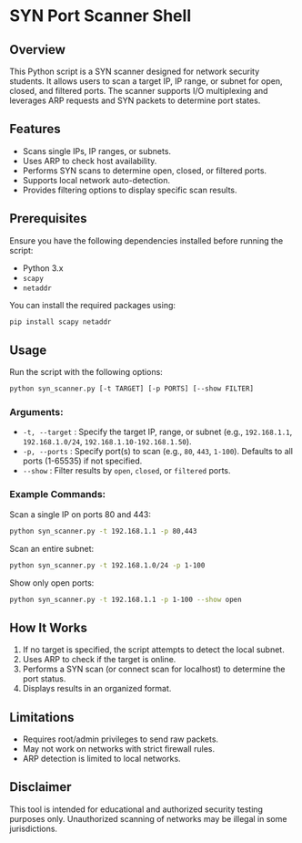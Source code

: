# SYN Port Scanner Shell

## Overview
This Python script is a SYN scanner designed for network security students. It allows users to scan a target IP, IP range, or subnet for open, closed, and filtered ports. The scanner supports I/O multiplexing and leverages ARP requests and SYN packets to determine port states.

## Features
- Scans single IPs, IP ranges, or subnets.
- Uses ARP to check host availability.
- Performs SYN scans to determine open, closed, or filtered ports.
- Supports local network auto-detection.
- Provides filtering options to display specific scan results.

## Prerequisites
Ensure you have the following dependencies installed before running the script:
- Python 3.x
- `scapy`
- `netaddr`

You can install the required packages using:
```sh
pip install scapy netaddr
```

## Usage
Run the script with the following options:
```sh
python syn_scanner.py [-t TARGET] [-p PORTS] [--show FILTER]
```

### Arguments:
- `-t, --target` : Specify the target IP, range, or subnet (e.g., `192.168.1.1`, `192.168.1.0/24`, `192.168.1.10-192.168.1.50`).
- `-p, --ports` : Specify port(s) to scan (e.g., `80`, `443`, `1-100`). Defaults to all ports (1-65535) if not specified.
- `--show` : Filter results by `open`, `closed`, or `filtered` ports.

### Example Commands:
Scan a single IP on ports 80 and 443:
```sh
python syn_scanner.py -t 192.168.1.1 -p 80,443
```

Scan an entire subnet:
```sh
python syn_scanner.py -t 192.168.1.0/24 -p 1-100
```

Show only open ports:
```sh
python syn_scanner.py -t 192.168.1.1 -p 1-100 --show open
```

## How It Works
1. If no target is specified, the script attempts to detect the local subnet.
2. Uses ARP to check if the target is online.
3. Performs a SYN scan (or connect scan for localhost) to determine the port status.
4. Displays results in an organized format.

## Limitations
- Requires root/admin privileges to send raw packets.
- May not work on networks with strict firewall rules.
- ARP detection is limited to local networks.

## Disclaimer
This tool is intended for educational and authorized security testing purposes only. Unauthorized scanning of networks may be illegal in some jurisdictions.

